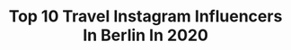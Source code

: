 ---
title: Top 10 Travel Instagram Influencers In Berlin In 2020
description: >-
  Find top travel Instagram influencers in Berlin in 2020. Most popular hashtags: #berlin #photooftheday #travel #germany.
platform: Instagram
profiles:
  - username: "miriam_kamhawi"
    fullname: >-
      ⚡️ 𝗕𝗘 𝗬𝗢𝗨𝗥 𝗢𝗪𝗡 𝗜𝗡𝗦𝗣𝗜𝗥𝗔𝗧𝗜𝗢𝗡⚡️
    location: "Germany"
    followers: 2033
    engagement: 2145
    commentsToLikes: 0.180364
    id: ck8t66u3jcg6l0j78mp6jldzq
    verified: false
    hashtags: "#quoteoftheday, #sneakerlove, #boots, #hoodie"
  - username: "luca_gottzmann"
    fullname: >-
      💎 Luca G. | Bachelorette 2019🌹
    location: "Germany"
    followers: 11697
    engagement: 1229
    commentsToLikes: 0.027513
    id: ck13blnssw0n80i19lv5z3rv3
    verified: false
    hashtags: "#style, #turkey, #desire, #look"
  - username: "jeffreyhoogland"
    fullname: >-
      Jeffrey Hoogland
    location: "Germany"
    followers: 12090
    engagement: 990
    commentsToLikes: 0.013448
    id: ck5c5f58g3cw10i11a0v3cg40
    verified: true
    hashtags: "#teamknwu, #tcwc, #wcberlin, #homegym"
  - username: "yourneys"
    fullname: >-
      TRAVEL & SPECIAL MOMENTS
    location: "Germany"
    followers: 6960
    engagement: 975
    commentsToLikes: 0.099431
    id: ck55nrkfd6tvi0i11blgud67x
    verified: false
    hashtags: "#discovericeland, #scandinaviandesign, #dc3planewreckage, #diamondbeach"
  - username: "ledea_dominik_"
    fullname: >-
      Ledea Dominik
    location: "Germany"
    followers: 46961
    engagement: 1266
    commentsToLikes: 0.001303
    id: ck5pyto1qxr1q0i11d3mqwq1g
    verified: false
    hashtags: "#adventskalender, #rewe, #frankreich, #photooftheday"
  - username: "robbie_travels"
    fullname: >-
      Robbie
    location: "Germany"
    followers: 8244
    engagement: 1066
    commentsToLikes: 0.036404
    id: ck13cjdfm0mzf0i192uz9wqik
    verified: false
    hashtags: "#wondeful, #napoli, #igersitalia, #pompeii"
  - username: "dw_travel"
    fullname: >-
      DW Travel
    location: "Germany"
    followers: 59921
    engagement: 108
    commentsToLikes: 0.018631
    id: ck8t8mbuukz6r0j78q8s9wipy
    verified: true
    hashtags: "#castlesofinstagram, #parismonamour, #bayernliebe, #visitflensburg"
  - username: "kati.gaensebluemchen"
    fullname: >-
      Kati Gänseblümchen
    location: "Germany"
    followers: 8524
    engagement: 1298
    commentsToLikes: 0.030542
    id: ck0tx5s4gi1ei0i19wc401wrh
    verified: false
    hashtags: "#interior4all, #weihnachtenkannkommen, #visiteurope, #lovetheworld"
  - username: "fiona_berlin_based"
    fullname: >-
      Fiona Hirschmann
    location: "Germany"
    followers: 5719
    engagement: 461
    commentsToLikes: 0.097302
    id: ck5zmwpbwnceq0i1491p6h1u5
    verified: false
    hashtags: "#cloudscape, #midcenturymodern, #blackandwhite, #travelberlin"
  - username: "_polishot_"
    fullname: >-
      André Bachmann
    location: "Germany"
    followers: 3660
    engagement: 2633
    commentsToLikes: 0.042067
    id: ck15riez8839f0i19wsy20wkd
    verified: false
    hashtags: "#35mmfilm, #waterdroplets, #quiteplace, #analogcamera"
---